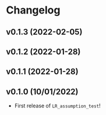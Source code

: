 # Changelog

<!--next-version-placeholder-->

## v0.1.3 (2022-02-05)


## v0.1.2 (2022-01-28)


## v0.1.1 (2022-01-28)


## v0.1.0 (10/01/2022)

- First release of `LR_assumption_test`!